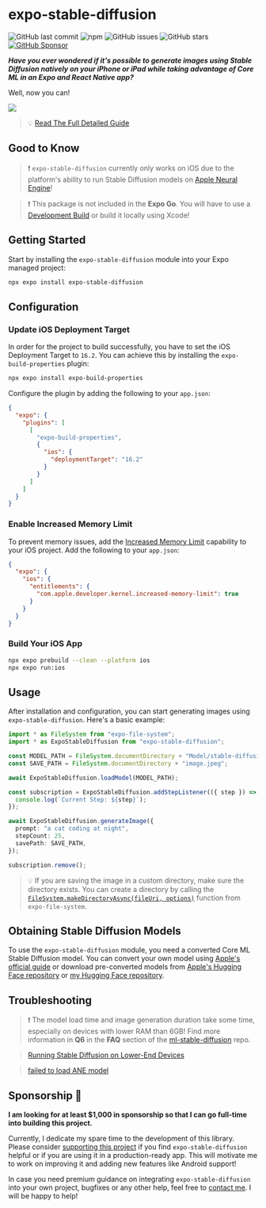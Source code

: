 # expo-stable-diffusion

![GitHub last commit](https://img.shields.io/github/last-commit/andrei-zgirvaci/expo-stable-diffusion)
![npm](https://img.shields.io/npm/v/expo-stable-diffusion)
![GitHub issues](https://img.shields.io/github/issues/andrei-zgirvaci/expo-stable-diffusion)
![GitHub stars](https://img.shields.io/github/stars/andrei-zgirvaci/expo-stable-diffusion)
[![GitHub Sponsor](https://img.shields.io/static/v1?label=Sponsor&message=%E2%9D%A4&logo=GitHub&color=%23fe8e86)](https://github.com/sponsors/andrei-zgirvaci)

**_Have you ever wondered if it's possible to generate images using Stable Diffusion natively on your iPhone or iPad while taking advantage of Core ML in an Expo and React Native app?_**

Well, now you can!

![](https://i.imgur.com/1KaxBff.jpg)

> 💡 [Read The Full Detailed Guide](https://andreizgirvaci.com/blog/how-to-create-ai-generated-images-on-ios-in-react-native-using-stable-diffusion)

## Good to Know

> ❗️ `expo-stable-diffusion` currently only works on iOS due to the platform's ability to run Stable Diffusion models on [Apple Neural Engine](https://github.com/hollance/neural-engine)!

> ❗️ This package is not included in the **Expo Go**. You will have to use a [Development Build](https://docs.expo.dev/develop/development-builds/introduction) or build it locally using Xcode!

## Getting Started

Start by installing the `expo-stable-diffusion` module into your Expo managed project:

```bash
npx expo install expo-stable-diffusion
```

## Configuration

### Update iOS Deployment Target

In order for the project to build successfully, you have to set the iOS Deployment Target to `16.2`. You can achieve this by installing the `expo-build-properties` plugin:

```bash
npx expo install expo-build-properties
```

Configure the plugin by adding the following to your `app.json`:

```json
{
  "expo": {
    "plugins": [
      [
        "expo-build-properties",
        {
          "ios": {
            "deploymentTarget": "16.2"
          }
        }
      ]
    ]
  }
}
```

### Enable Increased Memory Limit

To prevent memory issues, add the [Increased Memory Limit](https://developer.apple.com/documentation/bundleresources/entitlements/com_apple_developer_kernel_increased-memory-limit) capability to your iOS project. Add the following to your `app.json`:

```json
{
  "expo": {
    "ios": {
      "entitlements": {
        "com.apple.developer.kernel.increased-memory-limit": true
      }
    }
  }
}
```

### Build Your iOS App

```bash
npx expo prebuild --clean --platform ios
npx expo run:ios
```

## Usage

After installation and configuration, you can start generating images using `expo-stable-diffusion`. Here's a basic example:

```typescript
import * as FileSystem from "expo-file-system";
import * as ExpoStableDiffusion from "expo-stable-diffusion";

const MODEL_PATH = FileSystem.documentDirectory + "Model/stable-diffusion-2-1";
const SAVE_PATH = FileSystem.documentDirectory + "image.jpeg";

await ExpoStableDiffusion.loadModel(MODEL_PATH);

const subscription = ExpoStableDiffusion.addStepListener(({ step }) => {
  console.log(`Current Step: ${step}`);
});

await ExpoStableDiffusion.generateImage({
  prompt: "a cat coding at night",
  stepCount: 25,
  savePath: SAVE_PATH,
});

subscription.remove();
```

> 💡 If you are saving the image in a custom directory, make sure the directory exists. You can create a directory by calling the [`FileSystem.makeDirectoryAsync(fileUri, options)`](https://docs.expo.dev/versions/latest/sdk/filesystem/#filesystemmakedirectoryasyncfileuri-options) function from `expo-file-system`.

## Obtaining Stable Diffusion Models

To use the `expo-stable-diffusion` module, you need a converted Core ML Stable Diffusion model. You can convert your own model using [Apple's official guide](https://github.com/apple/ml-stable-diffusion#-converting-models-to-core-ml) or download pre-converted models from [Apple's Hugging Face repository](https://huggingface.co/apple) or [my Hugging Face repository](https://huggingface.co/andrei-zgirvaci/coreml-stable-diffusion-2-1-split-einsum-v2-txt2img).

## Troubleshooting

> ❗️ The model load time and image generation duration take some time, especially on devices with lower RAM than 6GB! Find more information in **Q6** in the **FAQ** section of the [ml-stable-diffusion](https://github.com/apple/ml-stable-diffusion#-faq) repo.

> [Running Stable Diffusion on Lower-End Devices](https://andreizgirvaci.com/blog/how-to-create-ai-generated-images-on-ios-in-react-native-using-stable-diffusion#running-stable-diffusion-on-lower-end-devices)

> [failed to load ANE model](https://github.com/apple/ml-stable-diffusion/issues/51)

## Sponsorship 🩷

**I am looking for at least $1,000 in sponsorship so that I can go full-time into building this project.**

Currently, I dedicate my spare time to the development of this library. Please consider [supporting this project](https://ko-fi.com/andrei_zgirvaci) if you find `expo-stable-diffusion` helpful or if you are using it in a production-ready app. This will motivate me to work on improving it and adding new features like Android support!

In case you need premium guidance on integrating `expo-stable-diffusion` into your own project, bugfixes or any other help, feel free to [contact me](mailto:me@andreizgirvaci.com?subject=Integrating%20expo-stable-diffusion%20in%20my%20app). I will be happy to help!
